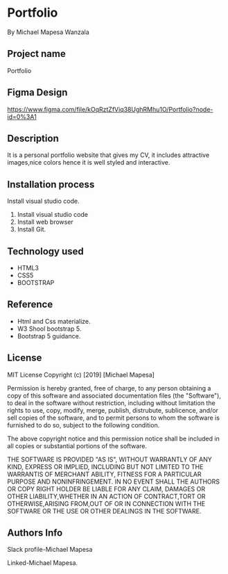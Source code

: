 # Portfolio
By Michael Mapesa Wanzala

## Project name

Portfolio

## Figma Design

https://www.figma.com/file/kOqRztZfViq38UghRMhu1O/Portfolio?node-id=0%3A1

## Description

 It is a personal portfolio website that gives my CV, it includes attractive images,nice colors
 hence it is well styled and interactive.

## Installation process

 Install visual studio code.

1. Install visual studio code
2. Install  web browser
3. Install Git.

## Technology used

 * HTML3
 * CSS5
 * BOOTSTRAP

## Reference

* Html and Css materialize.
* W3 Shool bootstrap 5.
* Bootstrap 5 guidance. 

## License

MIT License
Copyright (c) [2019] [Michael Mapesa]

Permission is hereby granted, free of charge, to any person obtaining a copy of this software and associated documentation files (the "Software"), to deal in the software without restriction, including without limitation the rights to use, copy, modify, merge, publish, distrubute, sublicence, and/or sell copies of the software, and to permit persons to whom the software is furnished to do so, subject to the following condition.


The above copyright notice and this permission notice shall be included in all copies or substantial portions of the software.


THE SOFTWARE IS PROVIDED "AS IS", WITHOUT WARRANTLY OF ANY KIND, EXPRESS OR IMPLIED, INCLUDING BUT NOT LIMITED TO THE WARRANTIS OF MERCHANT ABILITY, FITNESS FOR A PARTICULAR PURPOSE AND NONINFRINGEMENT. IN NO EVENT SHALL THE AUTHORS OR COPY RIGHT HOLDER BE LIABLE FOR ANY CLAIM, DAMAGES OR OTHER LIABILITY,WHETHER IN AN ACTION OF CONTRACT,TORT OR OTHERWISE,ARISING FROM,OUT OF OR IN CONNECTION WITH THE SOFTWARE OR THE USE OR OTHER DEALINGS IN THE SOFTWARE.

## Authors Info

Slack profile-Michael Mapesa

Linked-Michael Mapesa.

